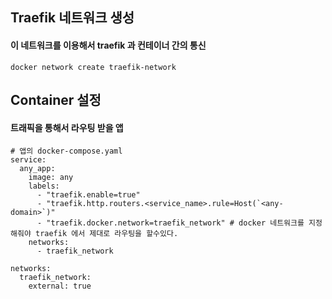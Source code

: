 
## Traefik 네트워크 생성
#### 이 네트워크를 이용해서 traefik 과 컨테이너 간의 통신
```
docker network create traefik-network
```

## Container 설정
#### 트래픽을 통해서 라우팅 받을 앱
```
# 앱의 docker-compose.yaml
service:
  any_app:
    image: any
    labels:
      - "traefik.enable=true"
      - "traefik.http.routers.<service_name>.rule=Host(`<any-domain>`)"
      - "traefik.docker.network=traefik_network" # docker 네트워크를 지정해줘야 traefik 에서 제대로 라우팅을 할수있다.
    networks:
      - traefik_network

networks:
  traefik_network:
    external: true

```
